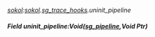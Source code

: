 _[sokol](../../modules/sokol/sokol-module.md):[sokol](../../modules/sokol/sokol-module.md).[sg\_trace\_hooks](../../modules/sokol/sokol-sg_trace_hooks.md).uninit\_pipeline_
##### Field uninit\_pipeline:Void([sg_pipeline](../../modules/sokol/sokol-sg_pipeline.md),Void Ptr)
